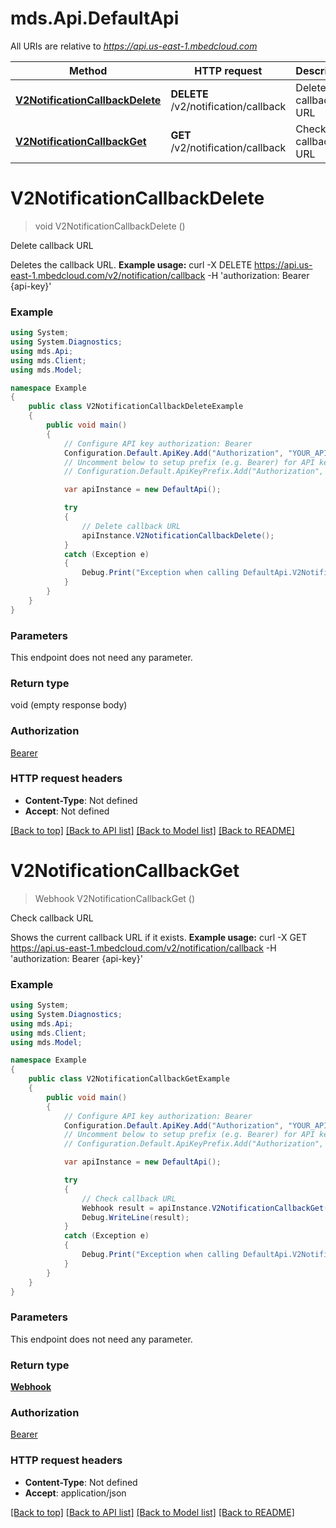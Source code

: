 # mds.Api.DefaultApi

All URIs are relative to *https://api.us-east-1.mbedcloud.com*

Method | HTTP request | Description
------------- | ------------- | -------------
[**V2NotificationCallbackDelete**](DefaultApi.md#v2notificationcallbackdelete) | **DELETE** /v2/notification/callback | Delete callback URL
[**V2NotificationCallbackGet**](DefaultApi.md#v2notificationcallbackget) | **GET** /v2/notification/callback | Check callback URL


<a name="v2notificationcallbackdelete"></a>
# **V2NotificationCallbackDelete**
> void V2NotificationCallbackDelete ()

Delete callback URL

Deletes the callback URL.  **Example usage:**      curl -X DELETE https://api.us-east-1.mbedcloud.com/v2/notification/callback -H 'authorization: Bearer {api-key}'      

### Example
```csharp
using System;
using System.Diagnostics;
using mds.Api;
using mds.Client;
using mds.Model;

namespace Example
{
    public class V2NotificationCallbackDeleteExample
    {
        public void main()
        {
            // Configure API key authorization: Bearer
            Configuration.Default.ApiKey.Add("Authorization", "YOUR_API_KEY");
            // Uncomment below to setup prefix (e.g. Bearer) for API key, if needed
            // Configuration.Default.ApiKeyPrefix.Add("Authorization", "Bearer");

            var apiInstance = new DefaultApi();

            try
            {
                // Delete callback URL
                apiInstance.V2NotificationCallbackDelete();
            }
            catch (Exception e)
            {
                Debug.Print("Exception when calling DefaultApi.V2NotificationCallbackDelete: " + e.Message );
            }
        }
    }
}
```

### Parameters
This endpoint does not need any parameter.

### Return type

void (empty response body)

### Authorization

[Bearer](../README.md#Bearer)

### HTTP request headers

 - **Content-Type**: Not defined
 - **Accept**: Not defined

[[Back to top]](#) [[Back to API list]](../README.md#documentation-for-api-endpoints) [[Back to Model list]](../README.md#documentation-for-models) [[Back to README]](../README.md)

<a name="v2notificationcallbackget"></a>
# **V2NotificationCallbackGet**
> Webhook V2NotificationCallbackGet ()

Check callback URL

Shows the current callback URL if it exists.  **Example usage:**      curl -X GET https://api.us-east-1.mbedcloud.com/v2/notification/callback -H 'authorization: Bearer {api-key}'      

### Example
```csharp
using System;
using System.Diagnostics;
using mds.Api;
using mds.Client;
using mds.Model;

namespace Example
{
    public class V2NotificationCallbackGetExample
    {
        public void main()
        {
            // Configure API key authorization: Bearer
            Configuration.Default.ApiKey.Add("Authorization", "YOUR_API_KEY");
            // Uncomment below to setup prefix (e.g. Bearer) for API key, if needed
            // Configuration.Default.ApiKeyPrefix.Add("Authorization", "Bearer");

            var apiInstance = new DefaultApi();

            try
            {
                // Check callback URL
                Webhook result = apiInstance.V2NotificationCallbackGet();
                Debug.WriteLine(result);
            }
            catch (Exception e)
            {
                Debug.Print("Exception when calling DefaultApi.V2NotificationCallbackGet: " + e.Message );
            }
        }
    }
}
```

### Parameters
This endpoint does not need any parameter.

### Return type

[**Webhook**](Webhook.md)

### Authorization

[Bearer](../README.md#Bearer)

### HTTP request headers

 - **Content-Type**: Not defined
 - **Accept**: application/json

[[Back to top]](#) [[Back to API list]](../README.md#documentation-for-api-endpoints) [[Back to Model list]](../README.md#documentation-for-models) [[Back to README]](../README.md)

